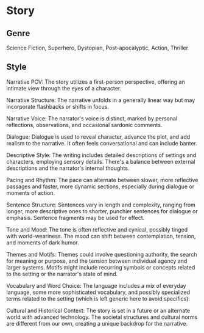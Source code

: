 # Story

## Genre

Science Fiction, Superhero, Dystopian, Post-apocalyptic, Action, Thriller

## Style

Narrative POV: The story utilizes a first-person perspective, offering an intimate view through the eyes of a character.

Narrative Structure: The narrative unfolds in a generally linear way but may incorporate flashbacks or shifts in focus.

Narrative Voice: The narrator's voice is distinct, marked by personal reflections, observations, and occasional sardonic comments.

Dialogue: Dialogue is used to reveal character, advance the plot, and add realism to the narrative. It often feels conversational and can include banter.

Descriptive Style: The writing includes detailed descriptions of settings and characters, employing sensory details. There's a balance between external descriptions and the narrator's internal thoughts.

Pacing and Rhythm: The pace can alternate between slower, more reflective passages and faster, more dynamic sections, especially during dialogue or moments of action.

Sentence Structure: Sentences vary in length and complexity, ranging from longer, more descriptive ones to shorter, punchier sentences for dialogue or emphasis. Sentence fragments may be used for effect.

Tone and Mood: The tone is often reflective and cynical, possibly tinged with world-weariness. The mood can shift between contemplation, tension, and moments of dark humor.

Themes and Motifs: Themes could involve questioning authority, the search for meaning or purpose, and the tension between individual agency and larger systems. Motifs might include recurring symbols or concepts related to the setting or the narrator's state of mind.

Vocabulary and Word Choice: The language includes a mix of everyday language, some more sophisticated vocabulary, and possibly specialized terms related to the setting (which is left generic here to avoid specifics).

Cultural and Historical Context: The story is set in a future or an alternate world with advanced technology. The societal structures and cultural norms are different from our own, creating a unique backdrop for the narrative.
